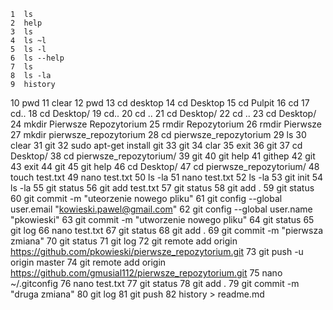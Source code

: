     1  ls
    2  help
    3  ls
    4  ls ~l
    5  ls -l
    6  ls --help
    7  ls
    8  ls -la
    9  history
   10  pwd
   11  clear
   12  pwd
   13  cd desktop
   14  cd Desktop
   15  cd Pulpit
   16  cd
   17  cd..
   18  cd Desktop/
   19  cd..
   20  cd ..
   21  cd Desktop/
   22  cd ..
   23  cd Desktop/
   24  mkdir Pierwsze Repozytorium
   25  rmdir Repozytorium
   26  rmdir Pierwsze
   27  mkdir pierwsze_repozytorium
   28  cd pierwsze_repozytorium
   29  ls
   30  clear
   31  git
   32  sudo apt-get install git
   33  git
   34  clar
   35  exit
   36  git
   37  cd Desktop/
   38  cd pierwsze_repozytorium/
   39  git
   40  git help
   41  githep
   42  git
   43  exit
   44  git
   45  git help
   46  cd Desktop/
   47  cd pierwsze_repozytorium/
   48  touch test.txt
   49  nano test.txt
   50  ls -la
   51  nano test.txt
   52  ls -la
   53  git init
   54  ls -la
   55  git status
   56  git add test.txt
   57  git status
   58  git add .
   59  git status
   60  git commit -m "uteorzenie nowego pliku"
   61  git config --global user.email "kowieski.pawel@gmail.com"
   62  git config --global user.name "pkowieski"
   63  git commit -m "utworzenie nowego pliku"
   64  git status
   65  git log
   66  nano test.txt
   67  git status
   68  git add .
   69  git commit -m "pierwsza zmiana"
   70  git status
   71  git log
   72  git remote add origin https://github.com/pkowieski/pierwsze_repozytorium.git
   73  git push -u origin master
   74  git remote add origin https://github.com/gmusial112/pierwsze_repozytorium.git
   75  nano ~/.gitconfig
   76  nano test.txt
   77  git status
   78  git add .
   79  git commit -m "druga zmiana"
   80  git log
   81  git push
   82  history > readme.md
